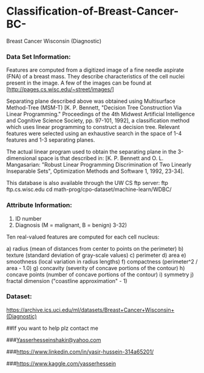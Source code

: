 # Classification-of-Breast-Cancer-BC-
Breast Cancer Wisconsin (Diagnostic) 




### Data Set Information:

Features are computed from a digitized image of a fine needle aspirate (FNA) of a breast mass. They describe characteristics of the cell nuclei present in the image. A few of the images can be found at [http://pages.cs.wisc.edu/~street/images/]

Separating plane described above was obtained using Multisurface Method-Tree (MSM-T) [K. P. Bennett, "Decision Tree Construction Via Linear Programming." Proceedings of the 4th Midwest Artificial Intelligence and Cognitive Science Society, pp. 97-101, 1992], a classification method which uses linear programming to construct a decision tree. Relevant features were selected using an exhaustive search in the space of 1-4 features and 1-3 separating planes.

The actual linear program used to obtain the separating plane in the 3-dimensional space is that described in: [K. P. Bennett and O. L. Mangasarian: "Robust Linear Programming Discrimination of Two Linearly Inseparable Sets", Optimization Methods and Software 1, 1992, 23-34].

This database is also available through the UW CS ftp server:
ftp ftp.cs.wisc.edu
cd math-prog/cpo-dataset/machine-learn/WDBC/




### Attribute Information:

1) ID number
2) Diagnosis (M = malignant, B = benign)
3-32)

Ten real-valued features are computed for each cell nucleus:

a) radius (mean of distances from center to points on the perimeter)
b) texture (standard deviation of gray-scale values)
c) perimeter
d) area
e) smoothness (local variation in radius lengths)
f) compactness (perimeter^2 / area - 1.0)
g) concavity (severity of concave portions of the contour)
h) concave points (number of concave portions of the contour)
i) symmetry
j) fractal dimension ("coastline approximation" - 1)



### Dataset:

https://archive.ics.uci.edu/ml/datasets/Breast+Cancer+Wisconsin+(Diagnostic)




##If you want to help plz contact me

###Yasserhesseinshakir@yahoo.com

###https://www.linkedin.com/in/yasir-hussein-314a65201/

###https://www.kaggle.com/yasserhessein
